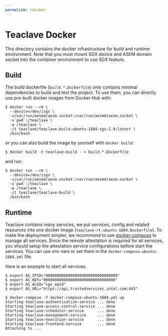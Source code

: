 ```yaml
---
permalink: /docker
---
```


# Teaclave Docker

This directory contains the docker infrastructure for build and runtime
environment. Note that you must mount SGX device and ASEM domain socket into the
container environment to use SGX feature.

## Build

The build dockerfile (`build.*.Dockerfile`) only contains minimal dependencies
to build and test the project. To use them, you can directly use pre-built
docker images from Docker Hub with:

```
$ docker run --rm \
  --device=/dev/isgx \
  -v/var/run/aesmd/aesm.socket:/var/run/aesmd/aesm.socket \
  -v`pwd`:/teaclave \
  -w /teaclave \
  -it teaclave/teaclave-build-ubuntu-1804-sgx-2.9:latest \
  /bin/bash
```

or you can also build the image by yourself with `docker build`:

```
$ docker build -t teaclave-build - < build.*.Dockerfile
```
and run:

```
$ docker run --rm \
  --device=/dev/isgx \
  -v/var/run/aesmd/aesm.socket:/var/run/aesmd/aesm.socket \
  -v`pwd`:/teaclave \
  -w /teaclave \
  -it teaclave/teaclave-build \
  /bin/bash
```

## Runtime

Teaclave contains many services, we put services, config and related
resources into one docker image
(`teaclave-rt.ubuntu-1804.Dockerfile`). To make the deployment
simpler, we recommend to use [docker-compose](https://docs.docker.com/compose/)
to manage all services. Since the remote attestation is required for all
services, you should setup the attestation service configurations
before start the services. You can use env vars or set them in the
`docker-compose-ubuntu-1804.yml` file.

Here is an example to start all services.

```
$ export AS_SPID="00000000000000000000000000000000"
$ export AS_KEY="00000000000000000000000000000000"
$ export AS_ALGO="sgx_epid"
$ export AS_URL="https://api.trustedservices.intel.com:443"

$ docker-compose -f docker-compose-ubuntu-1804.yml up
Starting teaclave-authentication-service ... done
Starting teaclave-access-control-service ... done
Starting teaclave-scheduler-service      ... done
Starting teaclave-management-service     ... done
Starting teaclave-execution-service      ... done
Starting teaclave-frontend-service       ... done
Attaching to ...
```
